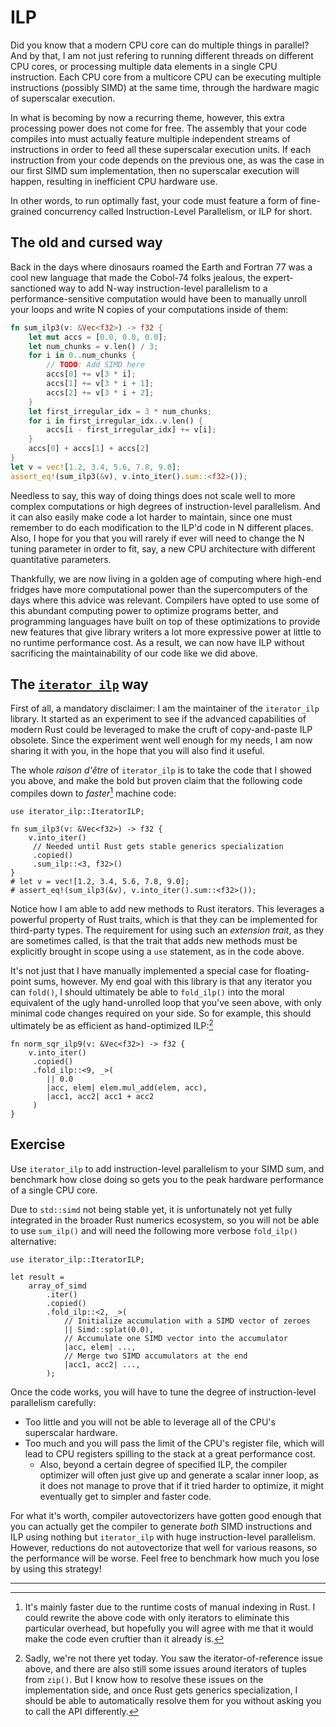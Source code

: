 # ILP

Did you know that a modern CPU core can do multiple things in parallel? And by
that, I am not just refering to running different threads on different CPU
cores, or processing multiple data elements in a single CPU instruction. Each
CPU core from a multicore CPU can be executing multiple instructions (possibly
SIMD) at the same time, through the hardware magic of superscalar execution.

In what is becoming by now a recurring theme, however, this extra processing
power does not come for free. The assembly that your code compiles into must
actually feature multiple independent streams of instructions in order to feed
all these superscalar execution units. If each instruction from your code
depends on the previous one, as was the case in our first SIMD sum
implementation, then no superscalar execution will happen, resulting in
inefficient CPU hardware use.

In other words, to run optimally fast, your code must feature a form of
fine-grained concurrency called Instruction-Level Parallelism, or ILP for short. 


## The old and cursed way

Back in the days where dinosaurs roamed the Earth and Fortran 77 was a cool new
language that made the Cobol-74 folks jealous, the expert-sanctioned way to add
N-way instruction-level parallelism to a performance-sensitive computation would
have been to manually unroll your loops and write N copies of your computations
inside of them:

```rust
fn sum_ilp3(v: &Vec<f32>) -> f32 {
    let mut accs = [0.0, 0.0, 0.0];
    let num_chunks = v.len() / 3;
    for i in 0..num_chunks {
        // TODO: Add SIMD here
        accs[0] += v[3 * i];
        accs[1] += v[3 * i + 1];
        accs[2] += v[3 * i + 2];
    }
    let first_irregular_idx = 3 * num_chunks;
    for i in first_irregular_idx..v.len() {
        accs[i - first_irregular_idx] += v[i];
    }
    accs[0] + accs[1] + accs[2]
}
let v = vec![1.2, 3.4, 5.6, 7.8, 9.0];
assert_eq!(sum_ilp3(&v), v.into_iter().sum::<f32>());
```

Needless to say, this way of doing things does not scale well to more complex
computations or high degrees of instruction-level parallelism. And it can also
easily make code a lot harder to maintain, since one must remember to do each
modification to the ILP'd code in N different places. Also, I hope for you that
you will rarely if ever will need to change the N tuning parameter in order to
fit, say, a new CPU architecture with different quantitative parameters.

Thankfully, we are now living in a golden age of computing where high-end
fridges have more computational power than the supercomputers of the days where
this advice was relevant. Compilers have opted to use some of this abundant 
computing power to optimize programs better, and programming languages have
built on top of these optimizations to provide new features that give library
writers a lot more expressive power at little to no runtime performance cost. As
a result, we can now have ILP without sacrificing the maintainability of our
code like we did above.


## The [`iterator_ilp`](https://docs.rs/iterator_ilp/latest/iterator_ilp/) way

First of all, a mandatory disclaimer: I am the maintainer of the `iterator_ilp`
library. It started as an experiment to see if the advanced capabilities of
modern Rust could be leveraged to make the cruft of copy-and-paste ILP obsolete.
Since the experiment went well enough for my needs, I am now sharing it with
you, in the hope that you will also find it useful.

The whole _raison d'être_ of `iterator_ilp` is to take the code that I showed
you above, and make the bold but proven claim that the following code compiles
down to _faster_[^1] machine code:

```rust,ignore
use iterator_ilp::IteratorILP;

fn sum_ilp3(v: &Vec<f32>) -> f32 {
    v.into_iter()
     // Needed until Rust gets stable generics specialization
     .copied()
     .sum_ilp::<3, f32>()
}
# let v = vec![1.2, 3.4, 5.6, 7.8, 9.0];
# assert_eq!(sum_ilp3(&v), v.into_iter().sum::<f32>());
```

Notice how I am able to add new methods to Rust iterators. This leverages a
powerful property of Rust traits, which is that they can be implemented for
third-party types. The requirement for using such an _extension trait_, as they
are sometimes called, is that the trait that adds new methods must be explicitly
brought in scope using a `use` statement, as in the code above.

It's not just that I have manually implemented a special case for floating-point
sums, however. My end goal with this library is that any iterator you can
`fold()`, I should ultimately be able to `fold_ilp()` into the moral
equivalent of the ugly hand-unrolled loop that you've seen above, with only
minimal code changes required on your side. So for example, this should
ultimately be as efficient as hand-optimized ILP:[^2]

```rust,ignore
fn norm_sqr_ilp9(v: &Vec<f32>) -> f32 {
    v.into_iter()
     .copied()
     .fold_ilp::<9, _>(
        || 0.0
        |acc, elem| elem.mul_add(elem, acc),
        |acc1, acc2| acc1 + acc2
     )
}
```


## Exercise

Use `iterator_ilp` to add instruction-level parallelism to your SIMD sum, and
benchmark how close doing so gets you to the peak hardware performance of a
single CPU core.

Due to `std::simd` not being stable yet, it is unfortunately not yet fully
integrated in the broader Rust numerics ecosystem, so you will not be able to
use `sum_ilp()` and will need the following more verbose `fold_ilp()`
alternative:

```rust,ignore
use iterator_ilp::IteratorILP;

let result =
    array_of_simd
        .iter()
        .copied()
        .fold_ilp::<2, _>(
            // Initialize accumulation with a SIMD vector of zeroes
            || Simd::splat(0.0),
            // Accumulate one SIMD vector into the accumulator
            |acc, elem| ...,
            // Merge two SIMD accumulators at the end
            |acc1, acc2| ...,
        );
```

Once the code works, you will have to tune the degree of instruction-level
parallelism carefully:

- Too little and you will not be able to leverage all of the CPU's superscalar
  hardware.
- Too much and you will pass the limit of the CPU's register file, which will
  lead to CPU registers spilling to the stack at a great performance cost.
    * Also, beyond a certain degree of specified ILP, the compiler optimizer
      will often just give up and generate a scalar inner loop, as it does not
      manage to prove that if it tried harder to optimize, it might eventually
      get to simpler and faster code.

For what it's worth, compiler autovectorizers have gotten good enough that you
can actually get the compiler to generate _both_ SIMD instructions and ILP using
nothing but `iterator_ilp` with huge instruction-level parallelism. However,
reductions do not autovectorize that well for various reasons, so the
performance will be worse. Feel free to benchmark how much you lose by using
this strategy!


---

[^1]: It's mainly faster due to the runtime costs of manual indexing in Rust. I
      could rewrite the above code with only iterators to eliminate this
      particular overhead, but hopefully you will agree with me that it would
      make the code even cruftier than it already is.

[^2]: Sadly, we're not there yet today. You saw the iterator-of-reference issue
      above, and there are also still some issues around iterators of tuples
      from `zip()`. But I know how to resolve these issues on the implementation
      side, and once Rust gets generics specialization, I should be able to
      automatically resolve them for you without asking you to call the API
      differently.
